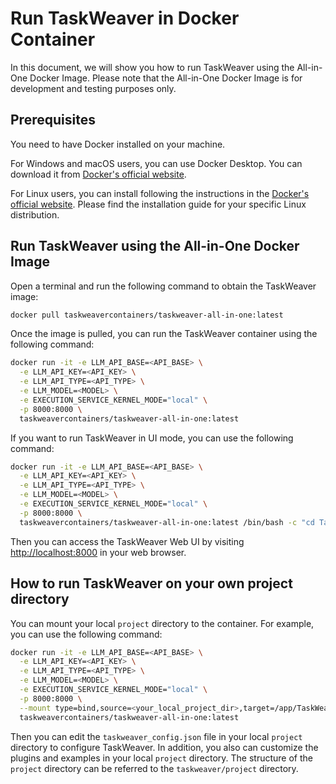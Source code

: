 # Run TaskWeaver in Docker Container

In this document, we will show you how to run TaskWeaver using the All-in-One Docker Image.
Please note that the All-in-One Docker Image is for development and testing purposes only.

## Prerequisites
You need to have Docker installed on your machine. 

For Windows and macOS users, you can use Docker Desktop. You can download it from [Docker's official website](https://www.docker.com/products/docker-desktop).

For Linux users, you can install following the instructions in the [Docker's official website](https://docs.docker.com/engine/install/). 
Please find the installation guide for your specific Linux distribution.

## Run TaskWeaver using the All-in-One Docker Image

Open a terminal and run the following command to obtain the TaskWeaver image:

```bash
docker pull taskweavercontainers/taskweaver-all-in-one:latest
```

Once the image is pulled, you can run the TaskWeaver container using the following command:

```bash
docker run -it -e LLM_API_BASE=<API_BASE> \
  -e LLM_API_KEY=<API_KEY> \
  -e LLM_API_TYPE=<API_TYPE> \
  -e LLM_MODEL=<MODEL> \
  -e EXECUTION_SERVICE_KERNEL_MODE="local" \
  -p 8000:8000 \
  taskweavercontainers/taskweaver-all-in-one:latest
```

If you want to run TaskWeaver in UI mode, you can use the following command:

```bash
docker run -it -e LLM_API_BASE=<API_BASE> \
  -e LLM_API_KEY=<API_KEY> \
  -e LLM_API_TYPE=<API_TYPE> \
  -e LLM_MODEL=<MODEL> \
  -e EXECUTION_SERVICE_KERNEL_MODE="local" \
  -p 8000:8000 \
  taskweavercontainers/taskweaver-all-in-one:latest /bin/bash -c "cd TaskWeaver/playground/UI/ && chainlit run --host 0.0.0.0 --port 8000 app.py"
```
Then you can access the TaskWeaver Web UI by visiting [http://localhost:8000](http://localhost:8000) in your web browser.

## How to run TaskWeaver on your own project directory
You can mount your local `project` directory to the container. For example, you can use the following command:

```bash
docker run -it -e LLM_API_BASE=<API_BASE> \
  -e LLM_API_KEY=<API_KEY> \
  -e LLM_API_TYPE=<API_TYPE> \
  -e LLM_MODEL=<MODEL> \
  -e EXECUTION_SERVICE_KERNEL_MODE="local" \
  -p 8000:8000 \
  --mount type=bind,source=<your_local_project_dir>,target=/app/TaskWeaver/project/ \
  taskweavercontainers/taskweaver-all-in-one:latest
```
Then you can edit the `taskweaver_config.json` file in your local `project` directory to configure TaskWeaver.
In addition, you also can customize the plugins and examples in your local `project` directory.
The structure of the `project` directory can be referred to the `taskweaver/project` directory.